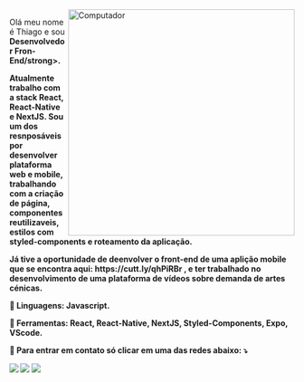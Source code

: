 <img src="https://raw.githubusercontent.com/MicaelliMedeiros/micaellimedeiros/master/image/computer-illustration.png" min-width="400px" max-width="400px" width="400px" align="right" alt="Computador">

<p align="left"> 
  Olá meu nome é Thiago e sou <strong>Desenvolvedor Fron-End/strong>.<br>
</p>
  <p>
    Atualmente trabalho com a stack React, React-Native e NextJS. 
  Sou um dos resnposáveis por desenvolver plataforma web e mobile, trabalhando com a criação de página, componentes reutilizaveis, estilos com styled-components e roteamento da aplicação. 
  </p>
  <p>
   Já tive a oportunidade de deenvolver o front-end de uma aplição mobile que se encontra aqui: https://cutt.ly/qhPiRBr , e ter trabalhado no desenvolvimento de uma plataforma de vídeos sobre demanda de artes cénicas.
  </p>

<p align="left">
  🦄 Linguagens: <strong>Javascript.</strong>
</p>

<p align="left">
  💼 Ferramentas: <strong>React, React-Native, NextJS, Styled-Components, Expo, VScode.</strong>
</p>

<p align="left">
  💌 Para entrar em contato só clicar em uma das redes abaixo: ⤵️
</p>

<p align="left">

  <a href="https://www.linkedin.com/in/thiago-fernandes-0406b7131/" alt="Linkedin">
  <img src="https://img.shields.io/badge/-Linkedin-0e76a8?style=flat-square&logo=Linkedin&logoColor=white&link=LINK-DO-SEU-LINKEDIN" /></a>
  
  <a href="thiagocandidof@hotmail.com" alt="outlook-email">
  <img src="https://img.shields.io/badge/-Outlook-blue" /><a/>

  <a href="https://api.whatsapp.com/send?phone=5521997704283&text=Ol%C3%A1%2C%20estou%20entrando%20em%20contato%20pois%20vir%20seu%20perfil%20no%20GitHub%20e%20temos%20uma%20posi%C3%A7%C3%A3o%20que%20posso%20lhe%20interessar." alt="WhatsApp">
  <img src="https://img.shields.io/badge/-WhatsApp-25d366?style=flat-square&labelColor=25d366&logo=whatsapp&logoColor=white&link=API-DO-SEU-WHATSAPP"/></a>

  

  
</p>  
